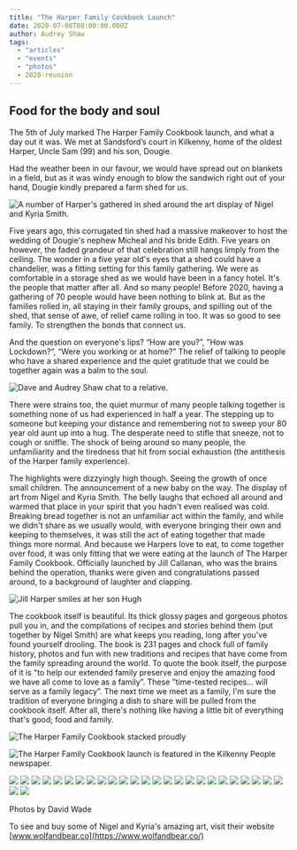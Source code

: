 ```yaml
---
title: "The Harper Family Cookbook Launch"
date: 2020-07-08T00:00:00.000Z
author: Audrey Shaw
tags:
  - "articles"
  - "events"
  - "photos"
  - 2020-reunion
---
```


## Food for the body and soul

The 5th of July marked The Harper Family Cookbook launch, and what a day out it was. We met at Sandsford’s court in Kilkenny, home of the oldest Harper, Uncle Sam (99) and his son, Dougie.

Had the weather been in our favour, we would have spread out on blankets in a field, but as it was windy enough to blow the sandwich right out of your hand, Dougie kindly prepared a farm shed for us.

![A number of Harper's gathered in shed around the art display of Nigel and Kyria Smith.](https://f001.backblazeb2.com/file/harperfamily-media/Harper-Cookbook-54.jpg)

Five years ago, this corrugated tin shed had a massive makeover to host the wedding of Dougie's nephew Micheal and his bride Edith. Five years on however, the faded grandeur of that celebration still hangs limply from the ceiling. The wonder in a five year old's eyes that a shed could have a chandelier, was a fitting setting for this family gathering. We were as comfortable in a storage shed as we would have been in a fancy hotel. It's the people that matter after all. And so many people! Before 2020, having a gathering of 70 people would have been nothing to blink at. But as the families rolled in, all staying in their family groups, and spilling out of the shed, that sense of awe, of relief came rolling in too. It was so good to see family. To strengthen the bonds that connect us.

And the question on everyone's lips? “How are you?”, ”How was Lockdown?”, “Were you working or at home?” The relief of talking to people who have a shared experience and the quiet gratitude that we could be together again was a balm to the soul.

![Dave and Audrey Shaw chat to a relative.](https://f001.backblazeb2.com/file/harperfamily-media/Harper-Cookbook-33-1024x683.jpg)

There were strains too, the quiet murmur of many people talking together is something none of us had experienced in half a year. The stepping up to someone but keeping your distance and remembering not to sweep your 80 year old aunt up into a hug. The desperate need to stifle that sneeze, not to cough or sniffle. The shock of being around so many people, the unfamiliarity and the tiredness that hit from social exhaustion (the antithesis of the Harper family experience).

The highlights were dizzyingly high though. Seeing the growth of once small children. The announcement of a new baby on the way. The display of art from Nigel and Kyria Smith. The belly laughs that echoed all around and warmed that place in your spirit that you hadn't even realised was cold. Breaking bread together is not an unfamiliar act within the family, and while we didn't share as we usually would, with everyone bringing their own and keeping to themselves, it was still the act of eating together that made things more normal. And because we Harpers love to eat, to come together over food, it was only fitting that we were eating at the launch of The Harper Family Cookbook. Officially launched by Jill Callanan, who was the brains behind the operation, thanks were given and congratulations passed around, to a background of laughter and clapping.

![Jill Harper smiles at her son Hugh](https://f001.backblazeb2.com/file/harperfamily-media/Harper-Cookbook-60-683x1024.jpg)

The cookbook itself is beautiful. Its thick glossy pages and gorgeous photos pull you in, and the compilations of recipes and stories behind them (put together by Nigel Smith) are what keeps you reading, long after you've found yourself drooling. The book is 231 pages and chock full of family history, photos and fun with new traditions and recipes that have come from the family spreading around the world. To quote the book itself, the purpose of it is "to help our extended family preserve and enjoy the amazing food we have all come to love as a family”. These ”time-tested recipes... will serve as a family legacy”. The next time we meet as a family, I'm sure the tradition of everyone bringing a dish to share will be pulled from the cookbook itself. After all, there's nothing like having a little bit of everything that's good; food and family.

![The Harper Family Cookbook stacked proudly](https://f001.backblazeb2.com/file/harperfamily-media/Harper-Cookbook-13-683x1024.jpg)

![The Harper Family Cookbook launch is featured in the Kilkenny People newspaper.](https://f001.backblazeb2.com/file/harperfamily-media/Scan-scaled.jpeg)

[![](https://f001.backblazeb2.com/file/harperfamily-media/Harper-Cookbook-1-1024x683.jpg)](https://f001.backblazeb2.com/file/harperfamily-media/Harper-Cookbook-1-1024x683.jpg)
[![](https://f001.backblazeb2.com/file/harperfamily-media/Harper-Cookbook-3-683x1024.jpg)](https://f001.backblazeb2.com/file/harperfamily-media/Harper-Cookbook-3-683x1024.jpg)
[![](https://f001.backblazeb2.com/file/harperfamily-media/Harper-Cookbook-4-683x1024.jpg)](https://f001.backblazeb2.com/file/harperfamily-media/Harper-Cookbook-4-683x1024.jpg)
[![](https://f001.backblazeb2.com/file/harperfamily-media/Harper-Cookbook-6-1024x683.jpg)](https://f001.backblazeb2.com/file/harperfamily-media/Harper-Cookbook-6-1024x683.jpg)
[![](https://f001.backblazeb2.com/file/harperfamily-media/Harper-Cookbook-8-1024x683.jpg)](https://f001.backblazeb2.com/file/harperfamily-media/Harper-Cookbook-8-1024x683.jpg)
[![](https://f001.backblazeb2.com/file/harperfamily-media/Harper-Cookbook-9-683x1024.jpg)](https://f001.backblazeb2.com/file/harperfamily-media/Harper-Cookbook-9-683x1024.jpg)
[![](https://f001.backblazeb2.com/file/harperfamily-media/Harper-Cookbook-12-683x1024.jpg)](https://f001.backblazeb2.com/file/harperfamily-media/Harper-Cookbook-12-683x1024.jpg)
[![](https://f001.backblazeb2.com/file/harperfamily-media/Harper-Cookbook-14-683x1024.jpg)](https://f001.backblazeb2.com/file/harperfamily-media/Harper-Cookbook-14-683x1024.jpg)
[![](https://f001.backblazeb2.com/file/harperfamily-media/Harper-Cookbook-15-683x1024.jpg)](https://f001.backblazeb2.com/file/harperfamily-media/Harper-Cookbook-15-683x1024.jpg)
[![](https://f001.backblazeb2.com/file/harperfamily-media/Harper-Cookbook-19-683x1024.jpg)](https://f001.backblazeb2.com/file/harperfamily-media/Harper-Cookbook-19-683x1024.jpg)
[![](https://f001.backblazeb2.com/file/harperfamily-media/Harper-Cookbook-21-1024x683.jpg)](https://f001.backblazeb2.com/file/harperfamily-media/Harper-Cookbook-21-1024x683.jpg)
[![](https://f001.backblazeb2.com/file/harperfamily-media/Harper-Cookbook-27-683x1024.jpg)](https://f001.backblazeb2.com/file/harperfamily-media/Harper-Cookbook-27-683x1024.jpg)
[![](https://f001.backblazeb2.com/file/harperfamily-media/Harper-Cookbook-29-1024x683.jpg)](https://f001.backblazeb2.com/file/harperfamily-media/Harper-Cookbook-29-1024x683.jpg)
[![](https://f001.backblazeb2.com/file/harperfamily-media/Harper-Cookbook-30-1024x683.jpg)](https://f001.backblazeb2.com/file/harperfamily-media/Harper-Cookbook-30-1024x683.jpg)
[![](https://f001.backblazeb2.com/file/harperfamily-media/Harper-Cookbook-31-683x1024.jpg)](https://f001.backblazeb2.com/file/harperfamily-media/Harper-Cookbook-31-683x1024.jpg)
[![](https://f001.backblazeb2.com/file/harperfamily-media/Harper-Cookbook-40-1024x683.jpg)](https://f001.backblazeb2.com/file/harperfamily-media/Harper-Cookbook-40-1024x683.jpg)
[![](https://f001.backblazeb2.com/file/harperfamily-media/Harper-Cookbook-41-1024x683.jpg)](https://f001.backblazeb2.com/file/harperfamily-media/Harper-Cookbook-41-1024x683.jpg)
[![](https://f001.backblazeb2.com/file/harperfamily-media/Harper-Cookbook-44-683x1024.jpg)](https://f001.backblazeb2.com/file/harperfamily-media/Harper-Cookbook-44-683x1024.jpg)
[![](https://f001.backblazeb2.com/file/harperfamily-media/Harper-Cookbook-47-1024x683.jpg)](https://f001.backblazeb2.com/file/harperfamily-media/Harper-Cookbook-47-1024x683.jpg)
[![](https://f001.backblazeb2.com/file/harperfamily-media/Harper-Cookbook-49-1024x683.jpg)](https://f001.backblazeb2.com/file/harperfamily-media/Harper-Cookbook-49-1024x683.jpg)
[![](https://f001.backblazeb2.com/file/harperfamily-media/Harper-Cookbook-53-1024x683.jpg)](https://f001.backblazeb2.com/file/harperfamily-media/Harper-Cookbook-53-1024x683.jpg)
[![](https://f001.backblazeb2.com/file/harperfamily-media/Harper-Cookbook-52-1024x683.jpg)](https://f001.backblazeb2.com/file/harperfamily-media/Harper-Cookbook-52-1024x683.jpg)
[![](https://f001.backblazeb2.com/file/harperfamily-media/Harper-Cookbook-56-1024x683.jpg)](https://f001.backblazeb2.com/file/harperfamily-media/Harper-Cookbook-56-1024x683.jpg)
[![](https://f001.backblazeb2.com/file/harperfamily-media/Harper-Cookbook-59-1024x683.jpg)](https://f001.backblazeb2.com/file/harperfamily-media/Harper-Cookbook-59-1024x683.jpg)
[![](https://f001.backblazeb2.com/file/harperfamily-media/Harper-Cookbook-61-683x1024.jpg)](https://f001.backblazeb2.com/file/harperfamily-media/Harper-Cookbook-61-683x1024.jpg)
[![](https://f001.backblazeb2.com/file/harperfamily-media/Harper-Cookbook-64-683x1024.jpg)](https://f001.backblazeb2.com/file/harperfamily-media/Harper-Cookbook-64-683x1024.jpg)
[![](https://f001.backblazeb2.com/file/harperfamily-media/Harper-Cookbook-68-1024x683.jpg)](https://f001.backblazeb2.com/file/harperfamily-media/Harper-Cookbook-68-1024x683.jpg)

Photos by David Wade

To see and buy some of Nigel and Kyria's amazing art, visit their website [www.wolfandbear.co](https://www.wolfandbear.co/)
